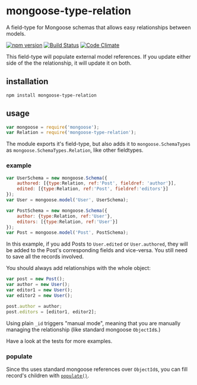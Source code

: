 # mongoose-type-relation
A field-type for Mongoose schemas that allows easy relationships between models.

[![npm version](https://badge.fury.io/js/mongoose-type-relation.svg)](http://badge.fury.io/js/mongoose-type-relation)
[![Build Status](https://travis-ci.org/konsumer/mongoose-type-relation.svg?branch=master)](https://travis-ci.org/konsumer/mongoose-type-relation)
[![Code Climate](https://codeclimate.com/github/konsumer/mongoose-type-relation/badges/gpa.svg)](https://codeclimate.com/github/konsumer/mongoose-type-relation)

This field-type will populate external model references. If you update either side of the the relationship, it will update it on both.


## installation

    npm install mongoose-type-relation


## usage

```javascript
var mongoose = require('mongoose');
var Relation = require('mongoose-type-relation');
```

The module exports it's field-type, but also adds it to `mongoose.SchemaTypes` as `mongoose.SchemaTypes.Relation`, like other fieldtypes.

### example

```javascript
var UserSchema = new mongoose.Schema({
    authored: [{type:Relation, ref:'Post', fieldref: 'author'}],
    edited: [{type:Relation, ref:'Post', fieldref:'editors'}]
});
var User = mongoose.model('User', UserSchema);

var PostSchema = new mongoose.Schema({
    author: {type:Relation, ref:'User'},
    editors: [{type:Relation, ref:'User'}]
});
var Post = mongoose.model('Post', PostSchema);
```

In this example, if you add Posts to `User.edited` or `User.authored`, they will be added to the Post's corresponding fields and vice-versa.  You still need to save all the records involved.

You should always add relationships with the whole object:

```javascript
var post = new Post();
var author = new User();
var editor1 = new User();
var editor2 = new User();

post.author = author;
post.editors = [editor1, editor2];
```

Using plain `_id` triggers "manual mode", meaning that you are manually managing the relationship (like standard mongoose `ObjectId`s.)

Have a look at the tests for more examples.

### populate

Since ths uses standard mongoose references over `ObjectId`s, you can fill record's children with [`populate()`](http://mongoosejs.com/docs/populate.html).